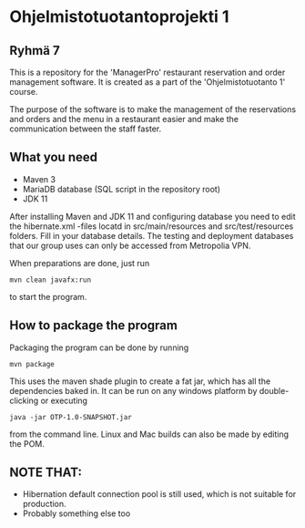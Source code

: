 # Ohjelmistotuotantoprojekti 1

## Ryhmä 7

This is a repository for the 'ManagerPro' restaurant reservation and order management software. It is created as a part of the 'Ohjelmistotuotanto 1' course.

The purpose of the software is to make the management of the reservations and orders and the menu in a restaurant easier and make the communication between the staff faster.

## What you need

* Maven 3
* MariaDB database (SQL script in the repository root)
* JDK 11 

After installing Maven and JDK 11 and configuring database you need to edit the hibernate.xml -files locatd in src/main/resources and src/test/resources folders. Fill in your database details. The testing and deployment databases that our group uses can only be accessed from Metropolia VPN.

When preparations are done, just run 

```
mvn clean javafx:run
```

to start the program. 


## How to package the program


Packaging the program can be done by running 
```
mvn package
```
This uses the maven shade plugin to create a fat jar, which has all the dependencies baked in. It can be run on any windows platform by double-clicking or executing
```
java -jar OTP-1.0-SNAPSHOT.jar
```
from the command line. Linux and Mac builds can also be made by editing the POM. 

## NOTE THAT:

 * Hibernation default connection pool is still used, which is not suitable for production.
 * Probably something else too
